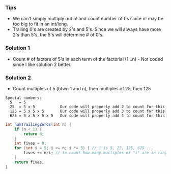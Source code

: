 ### Tips

- We can't simply multiply out n! and count number of 0s since n! may be too big to fit in an int/long.
- Trailing 0's are created by 2's and 5's. Since we will always have more 2's than 5's, the 5's will determine # of 0's.

### Solution 1

- Count # of factors of 5's in each term of the factorial (1...n) - Not coded since I like solution 2 better.

### Solution 2

- Count multiples of 5 (btwn 1 and n), then multiples of 25, then 125

```
Special numbers:
  5   = 5
  25  = 5 x 5           Our code will properly add 2 to count for this
  125 = 5 x 5 x 5       Our code will properly add 3 to count for this
  625 = 5 x 5 x 5 x 5   Our code will properly add 4 to count for this
```

```java
int numTrailingZeros(int n) {
    if (n < 1) {
        return 0;
    }
    int fives = 0;
    for (int i = 5; i <= n; i *= 5) { // i is 5, 25, 125, 625 ...
        fives += n/i; // to count how many multiples of "i" are in range 1...n, we just do n/i
    }
    return fives;
}
```
